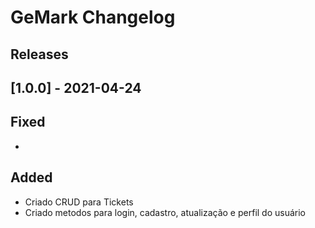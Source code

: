 # GeMark Changelog

## Releases
## [1.0.0] - 2021-04-24
## Fixed
* 

## Added
* Criado CRUD para Tickets
* Criado metodos para login, cadastro, atualização e perfil do usuário

